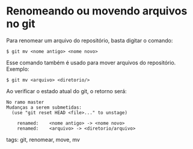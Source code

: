 # Renomeando ou movendo arquivos no git

Para renomear um arquivo do repositório, basta digitar o comando:
```
$ git mv <nome antigo> <nome novo>
```

Esse comando também é usado para mover arquivos do repositório. Exemplo:
```
$ git mv <arquivo> <diretorio/>
```

Ao verificar o estado atual do git, o retorno será:
```
No ramo master
Mudanças a serem submetidas:
  (use "git reset HEAD <file>..." to unstage)

	renamed:    <nome antigo> -> <nome novo>
	renamed:    <arquivo> -> <diretorio/arquivo>
```

tags: git, renomear, move, mv
